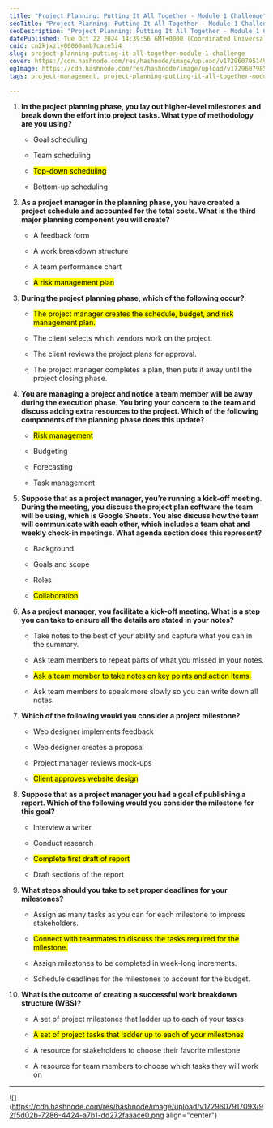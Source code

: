 ```yaml
---
title: "Project Planning: Putting It All Together - Module 1 Challenge"
seoTitle: "Project Planning: Putting It All Together - Module 1 Challenge"
seoDescription: "Project Planning: Putting It All Together - Module 1 Challenge"
datePublished: Tue Oct 22 2024 14:39:56 GMT+0000 (Coordinated Universal Time)
cuid: cm2kjxzly00060amb7caze5i4
slug: project-planning-putting-it-all-together-module-1-challenge
cover: https://cdn.hashnode.com/res/hashnode/image/upload/v1729607951490/1b677b35-dc09-430f-93ce-a31c04846f89.png
ogImage: https://cdn.hashnode.com/res/hashnode/image/upload/v1729607985531/be981826-a939-44f3-b658-38ec2a95210f.png
tags: project-management, project-planning-putting-it-all-together-module-1-challenge

---
```


1. **In the project planning phase, you lay out higher-level milestones and break down the effort into project tasks. What type of methodology are you using?**
    
    * Goal scheduling
        
    * Team scheduling
        
    * <mark>Top-down scheduling</mark>
        
    * Bottom-up scheduling
        
2. **As a project manager in the planning phase, you have created a project schedule and accounted for the total costs. What is the third major planning component you will create?**
    
    * A feedback form
        
    * A work breakdown structure
        
    * A team performance chart
        
    * <mark>A risk management plan</mark>
        
3. **During the project planning phase, which of the following occur?**
    
    * <mark>The project manager creates the schedule, budget, and risk management plan.</mark>
        
    * The client selects which vendors work on the project.
        
    * The client reviews the project plans for approval.
        
    * The project manager completes a plan, then puts it away until the project closing phase.
        
4. **You are managing a project and notice a team member will be away during the execution phase. You bring your concern to the team and discuss adding extra resources to the project. Which of the following components of the planning phase does this update?**
    
    * <mark>Risk management</mark>
        
    * Budgeting
        
    * Forecasting
        
    * Task management
        
5. **Suppose that as a project manager, you’re running a kick-off meeting. During the meeting, you discuss the project plan software the team will be using, which is Google Sheets. You also discuss how the team will communicate with each other, which includes a team chat and weekly check-in meetings. What agenda section does this represent?**
    
    * Background
        
    * Goals and scope
        
    * Roles
        
    * <mark>Collaboration</mark>
        
6. **As a project manager, you facilitate a kick-off meeting. What is a step you can take to ensure all the details are stated in your notes?**
    
    * Take notes to the best of your ability and capture what you can in the summary.
        
    * Ask team members to repeat parts of what you missed in your notes.
        
    * <mark>Ask a team member to take notes on key points and action items.</mark>
        
    * Ask team members to speak more slowly so you can write down all notes.
        
7. **Which of the following would you consider a project milestone?**
    
    * Web designer implements feedback
        
    * Web designer creates a proposal
        
    * Project manager reviews mock-ups
        
    * <mark>Client approves website design</mark>
        
8. **Suppose that as a project manager you had a goal of publishing a report. Which of the following would you consider the milestone for this goal?**
    
    * Interview a writer
        
    * Conduct research
        
    * <mark>Complete first draft of report</mark>
        
    * Draft sections of the report
        
9. **What steps should you take to set proper deadlines for your milestones?**
    
    * Assign as many tasks as you can for each milestone to impress stakeholders.
        
    * <mark>Connect with teammates to discuss the tasks required for the milestone.</mark>
        
    * Assign milestones to be completed in week-long increments.
        
    * Schedule deadlines for the milestones to account for the budget.
        
10. **What is the outcome of creating a successful work breakdown structure (WBS)?**
    
    * A set of project milestones that ladder up to each of your tasks
        
    * <mark>A set of project tasks that ladder up to each of your milestones</mark>
        
    * A resource for stakeholders to choose their favorite milestone
        
    * A resource for team members to choose which tasks they will work on
        

---

![](https://cdn.hashnode.com/res/hashnode/image/upload/v1729607917093/92f5d02b-7286-4424-a7b1-dd272faaace0.png align="center")